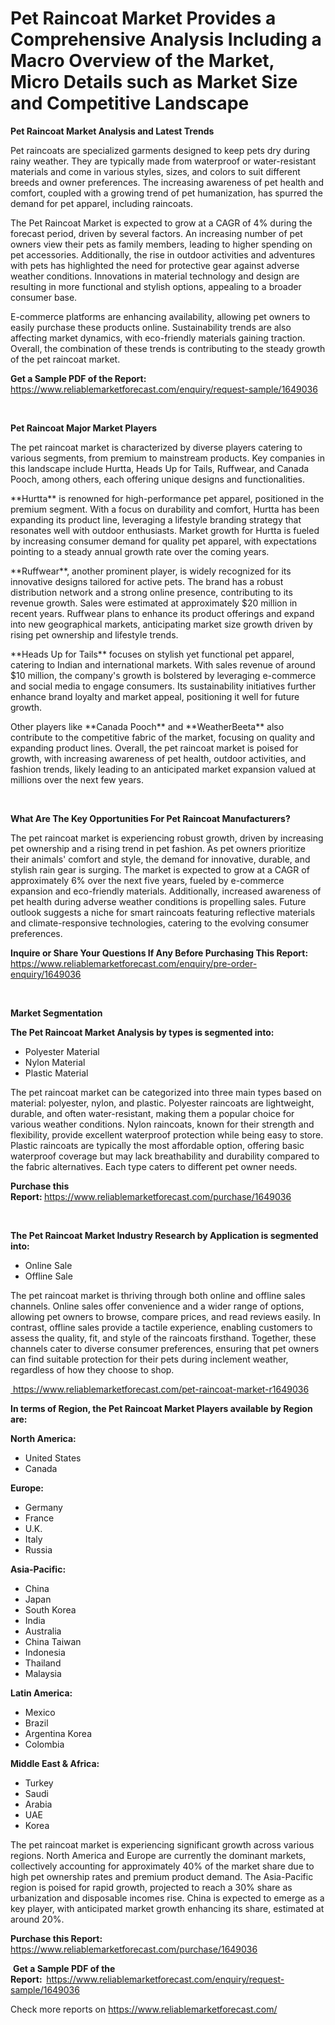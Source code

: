 <p><h1>Pet Raincoat Market Provides a Comprehensive Analysis Including a Macro Overview of the Market, Micro Details such as Market Size and Competitive Landscape</h1></p><p><strong>Pet Raincoat Market Analysis and Latest Trends</strong></p>
<p><p>Pet raincoats are specialized garments designed to keep pets dry during rainy weather. They are typically made from waterproof or water-resistant materials and come in various styles, sizes, and colors to suit different breeds and owner preferences. The increasing awareness of pet health and comfort, coupled with a growing trend of pet humanization, has spurred the demand for pet apparel, including raincoats.</p><p>The Pet Raincoat Market is expected to grow at a CAGR of 4% during the forecast period, driven by several factors. An increasing number of pet owners view their pets as family members, leading to higher spending on pet accessories. Additionally, the rise in outdoor activities and adventures with pets has highlighted the need for protective gear against adverse weather conditions. Innovations in material technology and design are resulting in more functional and stylish options, appealing to a broader consumer base.</p><p>E-commerce platforms are enhancing availability, allowing pet owners to easily purchase these products online. Sustainability trends are also affecting market dynamics, with eco-friendly materials gaining traction. Overall, the combination of these trends is contributing to the steady growth of the pet raincoat market.</p></p>
<p><strong>Get a Sample PDF of the Report:&nbsp;</strong> <a href="https://www.reliablemarketforecast.com/enquiry/request-sample/1649036?utm_campaign=2190&utm_medium=2&utm_source=Github&utm_content=ia&utm_term=07022025&utm_id=pet-raincoat">https://www.reliablemarketforecast.com/enquiry/request-sample/1649036</a></p>
<p>&nbsp;</p>
<p><strong>Pet Raincoat Major Market Players</strong></p>
<p><p>The pet raincoat market is characterized by diverse players catering to various segments, from premium to mainstream products. Key companies in this landscape include Hurtta, Heads Up for Tails, Ruffwear, and Canada Pooch, among others, each offering unique designs and functionalities.</p><p>**Hurtta** is renowned for high-performance pet apparel, positioned in the premium segment. With a focus on durability and comfort, Hurtta has been expanding its product line, leveraging a lifestyle branding strategy that resonates well with outdoor enthusiasts. Market growth for Hurtta is fueled by increasing consumer demand for quality pet apparel, with expectations pointing to a steady annual growth rate over the coming years.</p><p>**Ruffwear**, another prominent player, is widely recognized for its innovative designs tailored for active pets. The brand has a robust distribution network and a strong online presence, contributing to its revenue growth. Sales were estimated at approximately $20 million in recent years. Ruffwear plans to enhance its product offerings and expand into new geographical markets, anticipating market size growth driven by rising pet ownership and lifestyle trends.</p><p>**Heads Up for Tails** focuses on stylish yet functional pet apparel, catering to Indian and international markets. With sales revenue of around $10 million, the company's growth is bolstered by leveraging e-commerce and social media to engage consumers. Its sustainability initiatives further enhance brand loyalty and market appeal, positioning it well for future growth.</p><p>Other players like **Canada Pooch** and **WeatherBeeta** also contribute to the competitive fabric of the market, focusing on quality and expanding product lines. Overall, the pet raincoat market is poised for growth, with increasing awareness of pet health, outdoor activities, and fashion trends, likely leading to an anticipated market expansion valued at millions over the next few years.</p></p>
<p>&nbsp;</p>
<p><strong>What Are The Key Opportunities For Pet Raincoat Manufacturers?</strong></p>
<p><p>The pet raincoat market is experiencing robust growth, driven by increasing pet ownership and a rising trend in pet fashion. As pet owners prioritize their animals' comfort and style, the demand for innovative, durable, and stylish rain gear is surging. The market is expected to grow at a CAGR of approximately 6% over the next five years, fueled by e-commerce expansion and eco-friendly materials. Additionally, increased awareness of pet health during adverse weather conditions is propelling sales. Future outlook suggests a niche for smart raincoats featuring reflective materials and climate-responsive technologies, catering to the evolving consumer preferences.</p></p>
<p><strong>Inquire or Share Your Questions If Any Before Purchasing This Report:</strong> <a href="https://www.reliablemarketforecast.com/enquiry/pre-order-enquiry/1649036?utm_campaign=2190&utm_medium=2&utm_source=Github&utm_content=ia&utm_term=07022025&utm_id=pet-raincoat">https://www.reliablemarketforecast.com/enquiry/pre-order-enquiry/1649036</a></p>
<p>&nbsp;</p>
<p><strong>Market Segmentation</strong></p>
<p><strong>The Pet Raincoat Market Analysis by types is segmented into:</strong></p>
<p><ul><li>Polyester Material</li><li>Nylon Material</li><li>Plastic Material</li></ul></p>
<p><p>The pet raincoat market can be categorized into three main types based on material: polyester, nylon, and plastic. Polyester raincoats are lightweight, durable, and often water-resistant, making them a popular choice for various weather conditions. Nylon raincoats, known for their strength and flexibility, provide excellent waterproof protection while being easy to store. Plastic raincoats are typically the most affordable option, offering basic waterproof coverage but may lack breathability and durability compared to the fabric alternatives. Each type caters to different pet owner needs.</p></p>
<p><strong>Purchase this Report:&nbsp;</strong><a href="https://www.reliablemarketforecast.com/purchase/1649036?utm_campaign=2190&utm_medium=2&utm_source=Github&utm_content=ia&utm_term=07022025&utm_id=pet-raincoat">https://www.reliablemarketforecast.com/purchase/1649036</a></p>
<p>&nbsp;</p>
<p><strong>The Pet Raincoat Market Industry Research by Application is segmented into:</strong></p>
<p><ul><li>Online Sale</li><li>Offline Sale</li></ul></p>
<p><p>The pet raincoat market is thriving through both online and offline sales channels. Online sales offer convenience and a wider range of options, allowing pet owners to browse, compare prices, and read reviews easily. In contrast, offline sales provide a tactile experience, enabling customers to assess the quality, fit, and style of the raincoats firsthand. Together, these channels cater to diverse consumer preferences, ensuring that pet owners can find suitable protection for their pets during inclement weather, regardless of how they choose to shop.</p></p>
<p><a href="https://www.reliablemarketforecast.com/pet-raincoat-market-r1649036?utm_campaign=2190&utm_medium=2&utm_source=Github&utm_content=ia&utm_term=07022025&utm_id=pet-raincoat">&nbsp;https://www.reliablemarketforecast.com/pet-raincoat-market-r1649036</a></p>
<p><strong>In terms of Region, the Pet Raincoat Market Players available by Region are:</strong></p>
<p>
    <p> <strong> North America: </strong>
        <ul>
            <li>United States</li>
            <li>Canada</li>
        </ul>
        </p> 
    <p> <strong> Europe: </strong>
        <ul>
            <li>Germany</li>
            <li>France</li>
            <li>U.K.</li>
            <li>Italy</li>
            <li>Russia</li>
        </ul>
        </p> 
    <p> <strong> Asia-Pacific: </strong>
        <ul>
            <li>China</li>
            <li>Japan</li>
            <li>South Korea</li>
            <li>India</li>
            <li>Australia</li>
            <li>China Taiwan</li>
            <li>Indonesia</li>
            <li>Thailand</li>
            <li>Malaysia</li>
        </ul>
        </p> 
    <p> <strong> Latin America: </strong>
        <ul>
            <li>Mexico</li>
            <li>Brazil</li>
            <li>Argentina Korea</li>
            <li>Colombia</li>
        </ul>
        </p> 
    <p> <strong> Middle East & Africa: </strong>
        <ul>
            <li>Turkey</li>
            <li>Saudi</li>
            <li>Arabia</li>
            <li>UAE</li>
            <li>Korea</li>
        </ul>
    </p>
    </p>
<p><p>The pet raincoat market is experiencing significant growth across various regions. North America and Europe are currently the dominant markets, collectively accounting for approximately 40% of the market share due to high pet ownership rates and premium product demand. The Asia-Pacific region is poised for rapid growth, projected to reach a 30% share as urbanization and disposable incomes rise. China is expected to emerge as a key player, with anticipated market growth enhancing its share, estimated at around 20%.</p></p>
<p><strong>Purchase this Report: </strong><a href="https://www.reliablemarketforecast.com/purchase/1649036?utm_campaign=2190&utm_medium=2&utm_source=Github&utm_content=ia&utm_term=07022025&utm_id=pet-raincoat">https://www.reliablemarketforecast.com/purchase/1649036</a></p>
<p>&nbsp;<strong>Get a Sample PDF of the Report:&nbsp;&nbsp;</strong><a href="https://www.reliablemarketforecast.com/enquiry/request-sample/1649036?utm_campaign=2190&utm_medium=2&utm_source=Github&utm_content=ia&utm_term=07022025&utm_id=pet-raincoat">https://www.reliablemarketforecast.com/enquiry/request-sample/1649036</a></p>
<p><strong></strong></p>
<p>Check more reports on <a href="https://www.reliablemarketforecast.com/?utm_campaign=2190&utm_medium=2&utm_source=Github&utm_content=ia&utm_term=07022025&utm_id=pet-raincoat">https://www.reliablemarketforecast.com/</a></p>